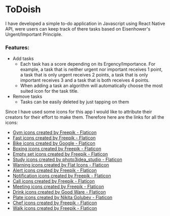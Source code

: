 # ToDoish

I have developed a simple to-do application in Javascript using React Native API, were users can keep track of there tasks based on Eisenhower's Urgent/Important Principle.

### Features:

- Add tasks
  * Each task has a score depending on its Ergency/Importance. For example, a task that is neither urgent nor important receives 1 point, a task that is only urgent receives 2 points, a task that is only important receives 3 and a task that is both receives 4 points.
  * When adding a task an algorithm will automatically choose the most suited icon for the task title.
- Remove tasks
  * Tasks can be easily deleted by just tapping on them

Since I have used some icons for this app I would like to attribute their creators for their effort to make them. Therefore here are the links for all the icons:

- <a href="https://www.flaticon.com/free-icons/gym" title="gym icons">Gym icons created by Freepik - Flaticon</a>
- <a href="https://www.flaticon.com/free-icons/fast" title="fast icons">Fast icons created by Freepik - Flaticon</a>
- <a href="https://www.flaticon.com/free-icons/bike" title="bike icons">Bike icons created by Google - Flaticon</a>
- <a href="https://www.flaticon.com/free-icons/boxing" title="boxing icons">Boxing icons created by Freepik - Flaticon</a>
- <a href="https://www.flaticon.com/free-icons/empty-set" title="empty set icons">Empty set icons created by Freepik - Flaticon</a>
- <a href="https://www.flaticon.com/free-icons/study" title="study icons">Study icons created by photo3idea_studio - Flaticon</a>
- <a href="https://www.flaticon.com/free-icons/warning" title="warning icons">Warning icons created by Flat Icons - Flaticon</a>
- <a href="https://www.flaticon.com/free-icons/alert" title="alert icons">Alert icons created by Freepik - Flaticon</a>
- <a href="https://www.flaticon.com/free-icons/notification" title="notification icons">Notification icons created by Freepik - Flaticon</a>
- <a href="https://www.flaticon.com/free-icons/call" title="call icons">Call icons created by Freepik - Flaticon</a>
- <a href="https://www.flaticon.com/free-icons/meeting" title="meeting icons">Meeting icons created by Freepik - Flaticon</a>
- <a href="https://www.flaticon.com/free-icons/drink" title="drink icons">Drink icons created by Good Ware - Flaticon</a>
- <a href="https://www.flaticon.com/free-icons/plate" title="plate icons">Plate icons created by Nikita Golubev - Flaticon</a>
- <a href="https://www.flaticon.com/free-icons/chef" title="chef icons">Chef icons created by Freepik - Flaticon</a>
- <a href="https://www.flaticon.com/free-icons/walk" title="walk icons">Walk icons created by Freepik - Flaticon</a>
